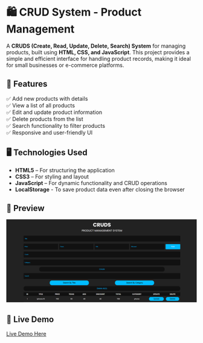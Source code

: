 # 🛍️ CRUD System - Product Management  

A **CRUDS (Create, Read, Update, Delete, Search) System** for managing products, built using **HTML, CSS, and JavaScript**. This project provides a simple and efficient interface for handling product records, making it ideal for small businesses or e-commerce platforms.  

## 🎨 Features  

✅ Add new products with details  
✅ View a list of all products  
✅ Edit and update product information  
✅ Delete products from the list  
✅ Search functionality to filter products  
✅ Responsive and user-friendly UI  

## 🖥️ Technologies Used  

- **HTML5** – For structuring the application  
- **CSS3** – For styling and layout  
- **JavaScript** – For dynamic functionality and CRUD operations
- **LocalStorage** - To save product data even after closing the browser

## 📸 Preview  

![CRUD System Screenshot](/preview.png)  

## 🚀 Live Demo  

[Live Demo Here](https://ahmedragab15.github.io/Cruds-System)  
